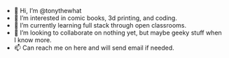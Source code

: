 - 👋 Hi, I’m @tonythewhat
- 👀 I’m interested in comic books, 3d printing, and coding.
- 🌱 I’m currently learning full stack through open classrooms.
- 💞️ I’m looking to collaborate on nothing yet, but maybe geeky stuff when I know more.
- 📫 Can reach me on here and will send email if needed.

<!---
tonythewhat/tonythewhat is a ✨ special ✨ repository because its `README.md` (this file) appears on your GitHub profile.
You can click the Preview link to take a look at your changes.
--->
